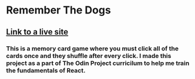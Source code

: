 # Remember The Dogs

## [Link to a live site](https://konstanenonen.github.io/memory-card/Link)

### This is a memory card game where you must click all of the cards once and they shuffle after every click. I made this project as a part of The Odin Project curricilum to help me train the fundamentals of React.
